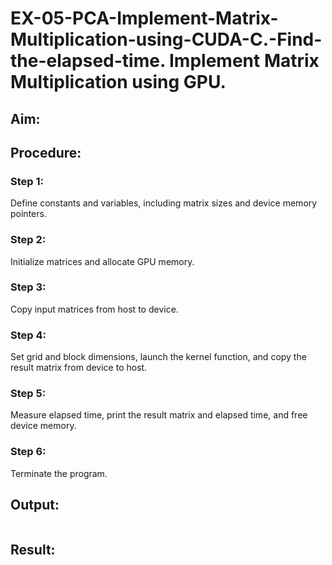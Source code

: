 # EX-05-PCA-Implement-Matrix-Multiplication-using-CUDA-C.-Find-the-elapsed-time. Implement Matrix Multiplication using GPU.
## Aim:

## Procedure:
### Step 1: 
Define constants and variables, including matrix sizes and device memory pointers.

### Step 2: 
Initialize matrices and allocate GPU memory.

### Step 3: 
Copy input matrices from host to device.

### Step 4: 
Set grid and block dimensions, launch the kernel function, and copy the result matrix from device to host.

### Step 5: 
Measure elapsed time, print the result matrix and elapsed time, and free device memory.

### Step 6: 
Terminate the program. 
## Output:
```cuda

```
## Result:
